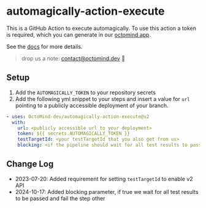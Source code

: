 # automagically-action-execute

This is a GitHub Action to execute automagically. 
To use this action a token is required, which you can generate in our [octomind app](https://app.octomind.dev).

See the [docs](https://octomind.dev/docs) for more details.

> drop us a note: contact@octomind.dev 🐙

## Setup


1. Add the `AUTOMAGICALLY_TOKEN` to your repository secrets 
2. Add the following yml snippet to your steps and insert a value for `url` pointing to a publicly accessible deployment of your branch.
```yml
- uses: OctoMind-dev/automagically-action-execute@v2
  with:
    url: <publicly accessible url to your deployment>
    token: ${{ secrets.AUTOMAGICALLY_TOKEN }}
    testTargetId: <your testTargetId that you also get from us>
    blocking: <if the pipeline should wait for all test results to pass, default is FALSE
```


## Change Log

- 2023-07-20: Added requirement for setting `testTargetId` to enable v2 API
- 2024-10-17: Added blocking parameter, if true we wait for all test results to be passed and fail the step other